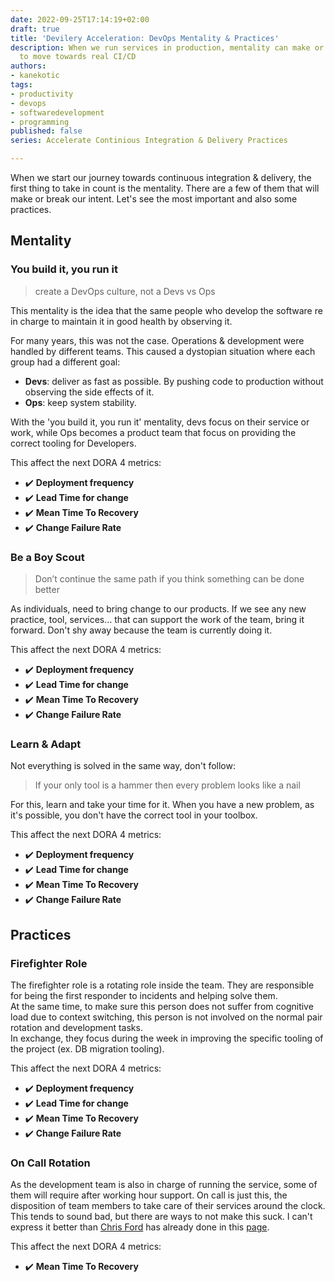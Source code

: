 ```yaml
---
date: 2022-09-25T17:14:19+02:00
draft: true
title: 'Devilery Acceleration: DevOps Mentality & Practices'
description: When we run services in production, mentality can make or break our intent
  to move towards real CI/CD
authors:
- kanekotic
tags:
- productivity
- devops
- softwaredevelopment
- programming
published: false
series: Accelerate Continious Integration & Delivery Practices

---
```

When we start our journey towards continuous integration & delivery, the first thing to take in count is the mentality. There are a few of them that will make or break our intent. Let's see the most important and also some practices.

## Mentality

### You build it, you run it

> create a DevOps culture, not a Devs vs Ops

This mentality is the idea that the same people who develop the software re in charge to maintain it in good health by observing it.

For many years, this was not the case. Operations & development were handled by different teams. This caused a dystopian situation where each group had a different goal:

* **Devs**: deliver as fast as possible. By pushing code to production without observing the side effects of it.
* **Ops**: keep system stability.

With the 'you build it, you run it' mentality, devs focus on their service or work, while Ops becomes a product team that focus on providing the correct tooling for Developers.

This affect the next DORA 4 metrics:

* ✔️ **Deployment frequency**
* ✔️ **Lead Time for change**
* ✔️ **Mean Time To Recovery**
* ✔️ **Change Failure Rate**

###  Be a Boy Scout

> Don’t continue the same path if you think something can be done better

As individuals, need to bring change to our products. If we see any new practice, tool, services… that can support the work of the team, bring it forward. Don't shy away because the team is currently doing it.

This affect the next DORA 4 metrics:

* ✔️ **Deployment frequency**
* ✔️ **Lead Time for change**
* ✔️ **Mean Time To Recovery**
* ✔️ **Change Failure Rate**

### Learn & Adapt

Not everything is solved in the same way, don't follow:

> If your only tool is a hammer then every problem looks like a nail

For this, learn and take your time for it. When you have a new problem, as it's possible, you don't have the correct tool in your toolbox. 

This affect the next DORA 4 metrics:

* ✔️ **Deployment frequency**
* ✔️ **Lead Time for change**
* ✔️ **Mean Time To Recovery**
* ✔️ **Change Failure Rate**

## Practices

### Firefighter Role

The firefighter role is a rotating role inside the team. They are responsible for being the first responder to incidents and helping solve them.  
At the same time, to make sure this person does not suffer from cognitive load due to context switching, this person is not involved on the normal pair rotation and development tasks.  
In exchange, they focus during the week in improving the specific tooling of the project (ex. DB migration tooling).

This affect the next DORA 4 metrics:

* ✔️ **Deployment frequency**
* ✔️ **Lead Time for change**
* ✔️ **Mean Time To Recovery**
* ✔️ **Change Failure Rate**

### On Call Rotation

As the development team is also in charge of running the service, some of them will require after working hour support. On call is just this, the disposition of team members to take care of their services around the clock.  
This tends to sound bad, but there are ways to not make this suck. I can't express it better than [Chris Ford](https://twitter.com/ctford) has already done in this [page](https://ctford.github.io/oncall-charter/).

This affect the next DORA 4 metrics:

* ✔️ **Mean Time To Recovery**